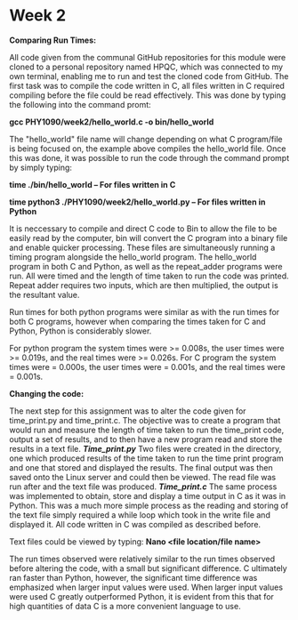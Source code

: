 # Week 2
**Comparing Run Times:**

All code given from the communal GitHub repositories for this module were cloned to a personal repository named HPQC, which was connected to my own terminal, enabling me to run and test the cloned code from GitHub. The first task was to compile the code written in C, all files written in C required compiling before the file could be read effectively. This was done by typing the following into the command promt:

 **gcc PHY1090/week2/hello_world.c -o bin/hello_world**

The "hello_world" file name will change depending on what C program/file is being focused on, the example above compiles the hello_world file. Once this was done, it was possible to run the code through the command prompt by simply typing:

**time ./bin/hello_world – For files written in C**

**time python3 ./PHY1090/week2/hello_world.py – For files written in Python**

It is neccessary to compile and direct C code to Bin to allow the file to be easily read by the computer, bin will convert the C program into a binary file and enable quicker processing.
These files are simultaneously running a timing program alongside the hello_world program. The hello_world program in both C and Python, as well as the repeat_adder programs were run. All were timed and the length of time taken to run the code was printed. Repeat adder requires two inputs, which are then multiplied, the output is the resultant value. 
 
Run times for both python programs were similar as with the run times for both C programs, however when comparing the times taken for C and Python, Python is considerably slower.

For python program the system times were >= 0.008s, the user times were >= 0.019s, and the real times were >= 0.026s.
For C program the system times were = 0.000s, the user times were = 0.001s, and the real times were = 0.001s.

**Changing the code:**

The next step for this assignment was to alter the code given for time_print.py and time_print.c. The objective was to create a program that would run and measure the length of time taken to run the time_print code, output a set of results, and to then have a new program read and store the results in a text file. 
_**Time_print.py**_	
Two files were created in the directory, one which produced results of the time taken to run the time print program and one that stored and displayed the results. The final output was then saved onto the Linux server and could then be viewed. The read file was run after and the text file was produced. 
_**Time_print.c**_
The same process was implemented to obtain, store and display a time output in C as it was in Python. This was a much more simple process as the reading and storing of the text file simply required a while loop which took in the write file and displayed it. All code written in C was compiled as described before. 

Text files could be viewed by typing:
**Nano <file location/file name>**

The run times observed were relatively similar to the run times observed before altering the code, with a small but significant difference. C ultimately ran faster than Python, however, the significant time difference was emphasized when larger input values were used. When larger input values were used C greatly outperformed Python, it is evident from this that for high quantities of data C is a more convenient language to use.
 
